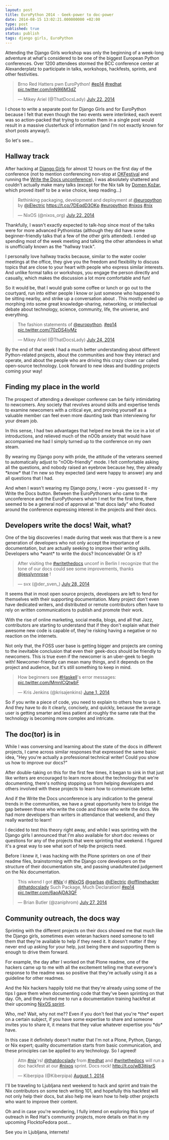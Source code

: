 ```yaml
---
layout: post
title: EuroPython 2014 - Geek-power to doc-power
date: 2014-08-15 13:02:21.000000000 +02:00
type: post
published: true
status: publish
tags: django girls, EuroPython
---
```


Attending the Django Girls workshop was only the beginning of a week-long adventure at what's considered to be one of the biggest European Python conferences. Over 1200 attendees stormed the BCC conference center at Alexanderplatz to participate in talks, workshops, hackfests, sprints, and other festivities.

<blockquote class="twitter-tweet" data-lang="en"><p lang="cy" dir="ltr">Brno Red Hatters pwn EuroPython! <a href="https://twitter.com/hashtag/ep14?src=hash">#ep14</a> <a href="https://twitter.com/hashtag/redhat?src=hash">#redhat</a> <a href="http://t.co/inN9l6M3dZ">pic.twitter.com/inN9l6M3dZ</a></p>&mdash; Mikey Ariel (@ThatDocsLady) <a href="https://twitter.com/ThatDocsLady/status/491542944269467648">July 22, 2014</a></blockquote>
<script async src="//platform.twitter.com/widgets.js" charset="utf-8"></script>

I chose to write a separate post for Django Girls and for EuroPython because I felt that even though the two events were interlinked, each event was so action-packed that trying to contain them in a single post would result in a massive clusterfuck of information (and I'm not exactly known for short posts anyway!).

So let's see...

Hallway track
-------------

After hacking at [Django Girls](http://docsideofthemoon.com/2014/08/05/django-girls-europython-2014/ "Django Girls @ EuroPython 2014 – Girl-power to geek-power") for almost 12 hours on the first day of the conference (not to mention conferencing non-stop at [OKFestival](http://docsideofthemoon.com/2014/07/15/open-knowledge-festival-2014-day-0-the-tip-of-the-iceberg/ "Open Knowledge Festival 2014 Day 0 – The Tip of the Iceberg") and running the [Write the Docs unconference](http://docsideofthemoon.com/2014/07/27/write-the-docs-eu-unconference/ "Write the Docs EU Berlin Unconference 2014 – Taking the Plunge")), I was absolutely shattered and couldn't actually make many talks (except for the Nix talk by [Domen Kožar](https://twitter.com/iElectric), which proved itself to be a wise choice, keep reading...)

<blockquote class="twitter-tweet" data-lang="en"><p lang="en" dir="ltr">Rethinking packaging, development and deployment at <a href="https://twitter.com/europython">@europython</a>  by <a href="https://twitter.com/iElectric">@iElectric</a> <a href="https://t.co/7DEqdD3OKp">https://t.co/7DEqdD3OKp</a>  <a href="https://twitter.com/hashtag/europython?src=hash">#europython</a> <a href="https://twitter.com/hashtag/nixos?src=hash">#nixos</a> <a href="https://twitter.com/hashtag/nix?src=hash">#nix</a></p>&mdash; NixOS (@nixos_org) <a href="https://twitter.com/nixos_org/status/491539761878675456">July 22, 2014</a></blockquote>
<script async src="//platform.twitter.com/widgets.js" charset="utf-8"></script>


Thankfully, I wasn't exactly expected to talk-hop since most of the talks were for more advanced Pythonistas (although they did have some beginner-friendly talks that a few of the other girls attended). I ended up spending most of the week meeting and talking the other attendees in what is unofficially known as the "hallway track".

I personally love hallway tracks because, similar to the water cooler meetings at the office, they give you the freedom and flexibility to discuss topics that are close to your heart with people who express similar interests. And unlike formal talks or workshops, you engage the person directly and casually, which makes the discussion a lot more comfortable and fun!

So it would be, that I would grab some coffee or lunch or go out to the courtyard, run into either people I know or just someone who happened to be sitting nearby, and strike up a conversation about . This mostly ended up morphing into some great knowledge-sharing, networking, or intellectual debate about technology, science, community, life, the universe, and everything.

<blockquote class="twitter-tweet" data-lang="en"><p lang="en" dir="ltr">The fashion statements of <a href="https://twitter.com/europython">@europython</a>. <a href="https://twitter.com/hashtag/ep14?src=hash">#ep14</a> <a href="http://t.co/70zDS4iyMz">pic.twitter.com/70zDS4iyMz</a></p>&mdash; Mikey Ariel (@ThatDocsLady) <a href="https://twitter.com/ThatDocsLady/status/492259821601562624">July 24, 2014</a></blockquote>
<script async src="//platform.twitter.com/widgets.js" charset="utf-8"></script>

By the end of that week I had a much better understanding about different Python-related projects, about the communities and how they interact and operate, and about the people who are driving this crazy clown car called open-source technology. Look forward to new ideas and budding projects coming your way!

Finding my place in the world
-----------------------------

The prospect of attending a developer conferene can be fairly intimidating to newcomers. Any society that revolves around skills and expertise tends to examine newcomers with a critical eye, and proving yourself as a valuable member can feel even more daunting task than interviewing for your dream job.

In this sense, I had two advantages that helped me break the ice in a lot of introductions, and relieved much of the nOOb anxiety that would have accompanied me had I simply turned up to the conference on my own steam.

By wearing my Django pony with pride, the attitude of the veterans seemed to automatically adjust to "nOOb-friendly" mode. I felt comfortable asking all the questions, and nobody raised an eyebrow because hey, they already \*know\* that I'm new so they expected (and were happy to answer) any and all questions that I had.

And when I wasn't wearing my Django pony, I wore - you guessed it - my Write the Docs button. Between the EuroPythoners who came to the unconference and the EuroPythoners whom I met for the first time, there seemed to be a general nod of approval at "that docs lady" who floated around the conference expressing interest in the projects and their docs.

Developers write the docs! Wait, what?
--------------------------------------

One of the big discoveries I made during that week was that there is a new generation of developers who not only accept the importance of documentation, but are actually seeking to improve their writing skills. Developers who \*want\* to write the docs? Inconceivable! Or is it?

<blockquote class="twitter-tweet" data-lang="en"><p lang="en" dir="ltr">After visiting the <a href="https://twitter.com/hashtag/writethedocs?src=hash">#writethedocs</a> unconf in Berlin I recognize that the tone of our docs could see some improvements, thanks <a href="https://twitter.com/jesslynnrose">@jesslynnrose</a> !</p>&mdash; svx (@der_sven_) <a href="https://twitter.com/der_sven_/status/493779965004226560">July 28, 2014</a></blockquote>
<script async src="//platform.twitter.com/widgets.js" charset="utf-8"></script>

It seems that in most open source projects, developers are left to fend for themselves with their supporting documentation. Many project don't even have dedicated writers, and distributed or remote contributors often have to rely on written communications to publish and promote their work.

With the rise of online marketing, social media, blogs, and all that Jazz, contributors are starting to understand that if they don't explain what their awesome new code is capable of, they're risking having a negative or no reaction on the internets.

Not only that, the FOSS user base is getting bigger and projects are coming to the inevitable conclusion that even their geek-docs should be friendly to newcomers. This is true even if the newcomer is an uber-geek to begin with! Newcomer-friendly can mean many things, and it depends on the project and audience, but it's still something to keep in mind.

<blockquote class="twitter-tweet" data-lang="en"><p lang="en" dir="ltr">How beginners see <a href="https://twitter.com/hashtag/Haskell?src=hash">#Haskell</a>&#39;s error messages: <a href="http://t.co/MmnICQtwbF">pic.twitter.com/MmnICQtwbF</a></p>&mdash; Kris Jenkins (@krisajenkins) <a href="https://twitter.com/krisajenkins/status/473083137908817920">June 1, 2014</a></blockquote>
<script async src="//platform.twitter.com/widgets.js" charset="utf-8"></script>

So if you write a piece of code, you need to explain to others how to use it. And they have to do it clearly, concisely, and quickly, because the average user is getting smarter and less patient at roughly the same rate that the technology is becoming more complex and intricate.

The doc(tor) is in
------------------

While I was conversing and learning about the state of the docs in different projects, I came across similar responses that expressed the same basic idea, "Hey you're actually a professional technical writer! Could you show us how to improve our docs?"

After double-taking on this for the first few times, it began to sink in that just like writers are encouraged to learn more about the technology that we're documenting, there's nothing stopping us from helping developers and others involved with these projects to learn how to communicate better.

And if the Write the Docs unconference is any indication to the general trends in the communities, we have a great opportunity here to bridge the gap between those who write the code and those who write the docs. We had more developers than writers in attendance that weekend, and they really wanted to learn!

I decided to test this theory right away, and while I was sprinting with the Django girls I announced that I'm also available for short doc reviews or questions for any of the projects that were sprinting that weekend. I figured it's a great way to see what sort of help the projects need.

Before I knew it, I was hacking with the Plone sprinters on one of their readme files, brainstorming with the Django core developers on the structure of their documentation site, and passing unadulterated judgement on the Nix documentation.

<blockquote class="twitter-tweet" data-lang="en"><p lang="en" dir="ltr">This wkend I got <a href="https://twitter.com/hashtag/Nix?src=hash">#Nix</a>&#39;d <a href="https://twitter.com/hashtag/NixOS?src=hash">#NixOS</a> <a href="https://twitter.com/garbas">@garbas</a> <a href="https://twitter.com/iElectric">@iElectric</a> <a href="https://twitter.com/offlinehacker">@offlinehacker</a> <a href="https://twitter.com/ThatDocsLady">@thatdocslady</a> Such Package, Much Declaration! <a href="https://twitter.com/hashtag/ep14?src=hash">#ep14</a> <a href="http://t.co/6aoAjDA3QF">pic.twitter.com/6aoAjDA3QF</a></p>&mdash; Brian Butler (@zaniphrom) <a href="https://twitter.com/zaniphrom/status/493453712510042112">July 27, 2014</a></blockquote>
<script async src="//platform.twitter.com/widgets.js" charset="utf-8"></script>


Community outreach, the docs way
--------------------------------

Sprinting with the different projects on their docs showed me that much like the Django girls, sometimes even veteran hackers need someone to tell them that they're available to help if they need it. It doesn't matter if they never end up asking for your help, just being there and supporting them is enough to drive them forward.

For example, the day after I worked on that Plone readme, one of the hackers came up to me with all the excitement telling me that everyone's response to the readme was so positive that they're actually using it as a guideline for other readmes.

And the Nix hackers happily told me that they're already using some of the tips I gave them when documenting code that they've been sprinting on that day. Oh, and they invited me to run a documentation training hackfest at their upcoming [NixOS sprint](http://www.kiberpipa.org/nixos-sprint-ljubljana-2014/).

Who, me? Wait, why not me?? Even if you don't feel that you're \*the\* expert on a certain subject, if you have some expertise to share and someone invites you to share it, it means that they value whatever expertise you \*do\* have.

In this case it definitely doesn't matter that I'm not a Plone, Python, Django, or Nix expert; quality documentation starts from basic communication, and these principles can be applied to any technology. So I agreed!

<blockquote class="twitter-tweet" data-lang="en"><p lang="en" dir="ltr">Attn <a href="https://twitter.com/hashtag/nix?src=hash">#nix</a>&#39;rs! <a href="https://twitter.com/ThatDocsLady">@thatdocslady</a> from <a href="https://twitter.com/hashtag/redhat?src=hash">#redhat</a> and <a href="https://twitter.com/hashtag/writethedocs?src=hash">#writethedocs</a> will run a doc hackfest at our <a href="https://twitter.com/hashtag/nixos?src=hash">#nixos</a> sprint. Docs rock! <a href="http://t.co/wB3jtijsrS">http://t.co/wB3jtijsrS</a></p>&mdash; Kiberpipa (@Kiberpipa) <a href="https://twitter.com/Kiberpipa/status/495145159093678080">August 1, 2014</a></blockquote>
<script async src="//platform.twitter.com/widgets.js" charset="utf-8"></script>

I'll be traveling to Ljubljana next weekend to hack and sprint and train the Nix contributors on some tech writing 101, and hopefully this hackfest will not only help their docs, but also help me learn how to help other projects who want to improve their content.

Oh and in case you're wondering, I fully intend on exploring this type of outreach in Red Hat's community projects, more details on that in my upcoming FlocktoFedora post...

See you in Ljubljana, internets!
